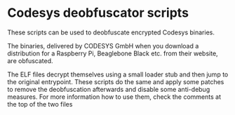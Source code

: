 # Codesys deobfuscator scripts

These scripts can be used to deobfuscate encrypted Codesys binaries.

The binaries, delivered by CODESYS GmbH when you download a distribution for a
Raspberry Pi, Beaglebone Black etc. from their website, are obfuscated.

The ELF files decrypt themselves using a small loader stub and then jump to the
original entrypoint. These scripts do the same and apply some patches to remove
the deobfuscation afterwards and disable some anti-debug measures. For more
information how to use them, check the comments at the top of the two files
